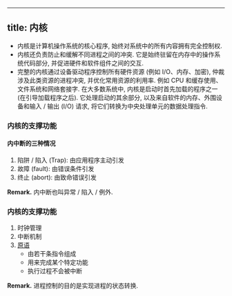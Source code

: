 
---
title: 内核
---

- 内核是计算机操作系统的核心程序, 始终对系统中的所有内容拥有完全控制权. 
- 内核还负责防止和缓解不同进程之间的冲突. 它是始终驻留在内存中的操作系统代码部分, 并促进硬件和软件组件之间的交互. 
- 完整的内核通过设备驱动程序控制所有硬件资源 (例如 I/O、内存、加密), 仲裁涉及此类资源的进程冲突, 并优化常用资源的利用率. <hint>例如 CPU 和缓存使用、文件系统和网络套接字. 在大多数系统中, 内核是启动时首先加载的程序之一 (在引导加载程序之后). 它处理启动的其余部分, 以及来自软件的内存、外围设备和输入 / 输出 (I/O) 请求, 将它们转换为中央处理单元的数据处理指令. </hint>

### 内核的支撑功能

#### 内中断的三种情况

1. 陷阱 / 陷入 (Trap): 由应用程序主动引发
1. 故障 (fault): 由错误条件引发
1. 终止 (abort): 由致命错误引发

$\textbf{Remark.}$ 内中断也叫异常 / 陷入 / 例外.

### 内核的支撑功能

1. 时钟管理
1. 中断机制
1. [原语](/408/operating-system/原语.md)
    - 由若干条指令组成
    - 用来完成某个特定功能
    - 执行过程不会被中断

$\textbf{Remark.}$ 进程控制的目的是实现进程的状态转换. 
